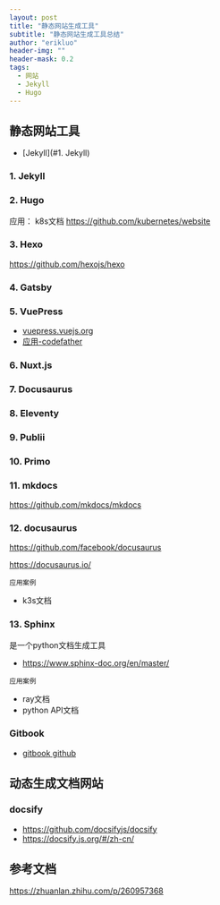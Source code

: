 ```yaml
---
layout: post
title: "静态网站生成工具"
subtitle: "静态网站生成工具总结"
author: "erikluo"
header-img: ""
header-mask: 0.2
tags:
  - 网站 
  - Jekyll 
  - Hugo
---
```

## 静态网站工具
* [Jekyll](#1. Jekyll)

  
### 1. Jekyll

### 2. Hugo
应用：
k8s文档 <https://github.com/kubernetes/website> 

### 3. Hexo
<https://github.com/hexojs/hexo> 

### 4. Gatsby

### 5. VuePress
- [vuepress.vuejs.org](https://vuepress.vuejs.org/)
- [应用-codefather ](https://github.com/liyupi/codefather)

### 6. Nuxt.js

### 7. Docusaurus

### 8. Eleventy

### 9. Publii

### 10. Primo

### 11. mkdocs

<https://github.com/mkdocs/mkdocs>

### 12. docusaurus 

<https://github.com/facebook/docusaurus>

<https://docusaurus.io/> 

`应用案例`
- k3s文档 

### 13. Sphinx 
是一个python文档生成工具
- <https://www.sphinx-doc.org/en/master/>  

`应用案例`
- ray文档
- python API文档

### Gitbook
- [gitbook github](https://github.com/GitbookIO/gitbook)

## 动态生成文档网站
### docsify
- https://github.com/docsifyjs/docsify
- https://docsify.js.org/#/zh-cn/


## 参考文档 

<https://zhuanlan.zhihu.com/p/260957368>
